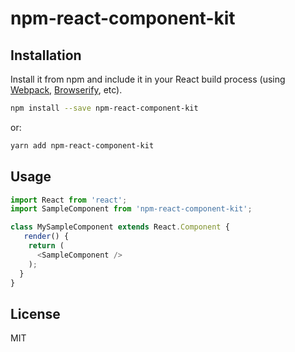 # npm-react-component-kit

## Installation

Install it from npm and include it in your React build process (using [Webpack](http://webpack.github.io/), [Browserify](http://browserify.org/), etc).

```bash
npm install --save npm-react-component-kit
```
or:
```bash
yarn add npm-react-component-kit
```

## Usage

```javascript static
import React from 'react';
import SampleComponent from 'npm-react-component-kit';

class MySampleComponent extends React.Component {
   render() {
    return (
      <SampleComponent />
    );
  }
}
```

## License

MIT
